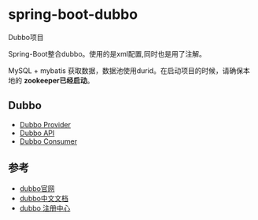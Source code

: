 # spring-boot-dubbo

Dubbo项目   

Spring-Boot整合dubbo。使用的是xml配置,同时也是用了注解。 
   
MySQL + mybatis 获取数据，数据池使用durid。在启动项目的时候，请确保本地的
**zookeeper已经启动**。

## Dubbo

- [Dubbo Provider](/dubbo-provider/)
- [Dubbo API](/dubbo-api/README.md)
- [Dubbo Consumer](dubbo-consumer/README.md)

## 参考

- [dubbo官网](http://dubbo.apache.org/)
- [dubbo中文文档](http://dubbo.apache.org/books/dubbo-user-book/)
- [ dubbo 注册中心](http://dubbo.apache.org/books/dubbo-admin-book/)
